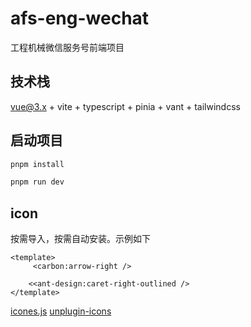 # afs-eng-wechat

工程机械微信服务号前端项目

## 技术栈

vue@3.x + vite + typescript + pinia + vant + tailwindcss

## 启动项目

```bash
pnpm install

pnpm run dev
```

## icon

按需导入，按需自动安装。示例如下

```vue
<template>
	 <carbon:arrow-right />

	<<ant-design:caret-right-outlined />
</template>
```

[icones.js](https://icones.js.org/collection/carbon)
[unplugin-icons](https://www.npmjs.com/package/unplugin-icons)

